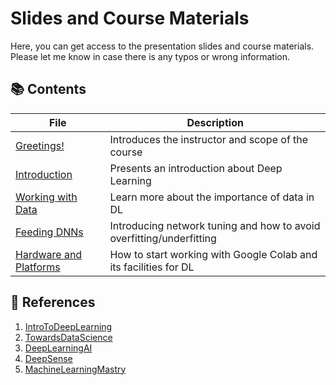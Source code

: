 # Slides and Course Materials

Here, you can get access to the presentation slides and course materials. Please let me know in case there is any typos or wrong information.

## 📚 Contents

| File | Description |
| ------------ | ------------ |
| [Greetings!](https://github.com/alitourani/deep-learning-from-scratch/blob/main/Slides/0-Greetings.pdf "Greetings!") | Introduces the instructor and scope of the course |
| [Introduction](https://github.com/alitourani/deep-learning-from-scratch/blob/main/Slides/1-Basics.pdf "Introduction") | Presents an introduction about Deep Learning |
| [Working with Data](https://github.com/alitourani/deep-learning-from-scratch/blob/main/Slides/2-Working%20with%20Data.pdf "Introduction") | Learn more about the importance of data in DL |
| [Feeding DNNs](https://github.com/alitourani/deep-learning-from-scratch/blob/main/Slides/3-Feeding%20DNNs.pdf "Feeding DNNs") | Introducing network tuning and how to avoid overfitting/underfitting |
| [Hardware and Platforms](https://github.com/alitourani/deep-learning-from-scratch/blob/main/Slides/4-Hardware%20and%20Platforms.pdf "Hardware and Platforms") | How to start working with Google Colab and its facilities for DL |



## 🔗 References

1. [IntroToDeepLearning](http://www.IntroToDeepLearning.com "IntroToDeepLearning website")
2. [TowardsDataScience](https://www.towardsdatascience.com "TowardsDataScience")
3. [DeepLearningAI](https://www.deeplearning.ai/ "DeepLearningAI")
4. [DeepSense](https://www.deepsense.ai/ "DeepSense")
5. [MachineLearningMastry](https://machinelearningmastery.com/ "MachineLearningMastry")
